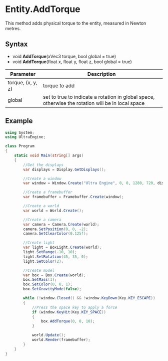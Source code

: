 # Entity.AddTorque

This method adds physical torque to the entity, measured in Newton metres.

## Syntax

- void **AddTorque**(xVec3 torque, bool global = true)
- void **AddTorque**(float x, float y, float z, bool global = true)

| Parameter | Description |
| - | - |
| torque, (x, y, z) | torque to add |
| global | set to true to indicate a rotation in global space, otherwise the rotation will be in local space |

## Example

```csharp
using System;
using UltraEngine;

class Program
{
    static void Main(string[] args)
    {
        //Get the displays
        var displays = Display.GetDisplays();

        //Create a window
        var window = Window.Create("Ultra Engine", 0, 0, 1280, 720, displays[0], WindowFlags.WINDOW_CENTER | WindowFlags.WINDOW_TITLEBAR);

        //Create a framebuffer
        var framebuffer = Framebuffer.Create(window);

        //Create a world
        var world = World.Create();

        //Create a camera
        var camera = Camera.Create(world);
        camera.SetPosition(0, 0, -2);
        camera.SetClearColor(0.125f);

        //Create light
        var light = BoxLight.Create(world);
        light.SetRange(-10, 10);
        light.SetRotation(45, 35, 0);
        light.SetColor(2);

        //Create model
        var box = Box.Create(world);
        box.SetMass(1);
        box.SetColor(0, 0, 1);
        box.SetGravityMode(false);

        while (!window.Closed() && !window.KeyDown(Key.KEY_ESCAPE))
        {
            //Press the space key to apply a force
            if (window.KeyHit(Key.KEY_SPACE))
            {
                box.AddTorque(0, 0, 10);
            }

            world.Update();
            world.Render(framebuffer);
        }
    }
}
```
